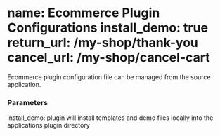 name: Ecommerce Plugin Configurations
install_demo: true
return_url: /my-shop/thank-you
cancel_url: /my-shop/cancel-cart
===
Ecommerce plugin configuration file can be managed from the source application.

### Parameters

install_demo: plugin will install templates and demo files locally into the applications plugin directory